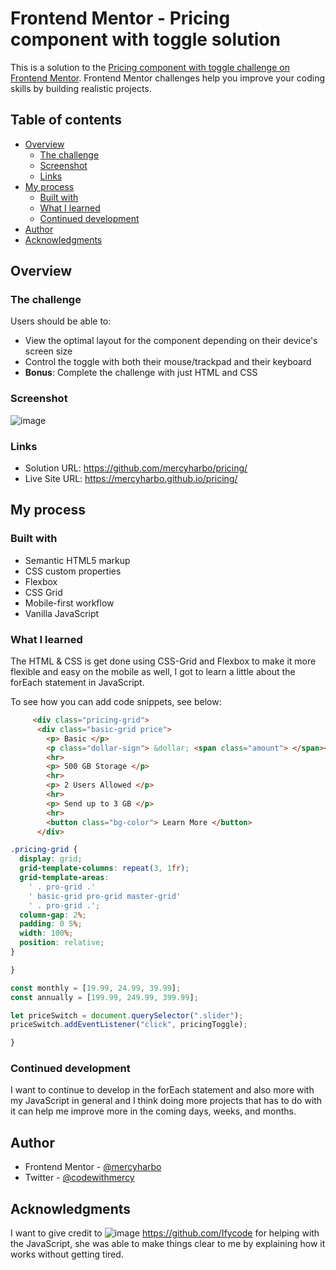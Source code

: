 # Frontend Mentor - Pricing component with toggle solution

This is a solution to the [Pricing component with toggle challenge on Frontend Mentor](https://www.frontendmentor.io/challenges/pricing-component-with-toggle-8vPwRMIC). Frontend Mentor challenges help you improve your coding skills by building realistic projects. 

## Table of contents

- [Overview](#overview)
  - [The challenge](#the-challenge)
  - [Screenshot](#screenshot)
  - [Links](#links)
- [My process](#my-process)
  - [Built with](#built-with)
  - [What I learned](#what-i-learned)
  - [Continued development](#continued-development)
- [Author](#author)
- [Acknowledgments](#acknowledgments)

## Overview

### The challenge

Users should be able to:

- View the optimal layout for the component depending on their device's screen size
- Control the toggle with both their mouse/trackpad and their keyboard
- **Bonus**: Complete the challenge with just HTML and CSS

### Screenshot

![image](https://user-images.githubusercontent.com/64808015/113463742-9040e080-941f-11eb-8137-0b1190ba16ae.png)


### Links

- Solution URL: https://github.com/mercyharbo/pricing/
- Live Site URL: https://mercyharbo.github.io/pricing/

## My process

### Built with

- Semantic HTML5 markup
- CSS custom properties
- Flexbox
- CSS Grid
- Mobile-first workflow
- Vanilla JavaScript 

### What I learned

The HTML & CSS is get done using CSS-Grid and Flexbox to make it more flexible and easy on the mobile as well, I got to learn a little about the forEach statement in JavaScript.

To see how you can add code snippets, see below:

```html
     <div class="pricing-grid">
      <div class="basic-grid price">
        <p> Basic </p>
        <p class="dollar-sign"> &dollar; <span class="amount"> </span></p>
        <hr>
        <p> 500 GB Storage </p>
        <hr>
        <p> 2 Users Allowed </p>
        <hr>
        <p> Send up to 3 GB </p>
        <hr>
        <button class="bg-color"> Learn More </button>
      </div>

```
```css
.pricing-grid {
  display: grid;
  grid-template-columns: repeat(3, 1fr);
  grid-template-areas:
    ' . pro-grid .'
    ' basic-grid pro-grid master-grid'
    ' . pro-grid .';
  column-gap: 2%;
  padding: 0 5%;
  width: 100%;
  position: relative;
}

}
```
```js
const monthly = [19.99, 24.99, 39.99];
const annually = [199.99, 249.99, 399.99];

let priceSwitch = document.querySelector(".slider");
priceSwitch.addEventListener("click", pricingToggle);

}
```
### Continued development

I want to continue to develop in the forEach statement and also more with my JavaScript in general and I think doing more projects that has to do with it can help me improve more in the coming days, weeks, and months.

## Author

- Frontend Mentor - [@mercyharbo](https://www.frontendmentor.io/profile/mercyharbo)
- Twitter - [@codewithmercy](https://www.twitter.com/codewithmercy)

## Acknowledgments

I want to give credit to ![image](https://user-images.githubusercontent.com/64808015/113464540-54a91500-9425-11eb-82ec-c329686b992e.png) https://github.com/Ifycode for helping with the JavaScript, she was able to make things clear to me by explaining how it works without getting tired.
